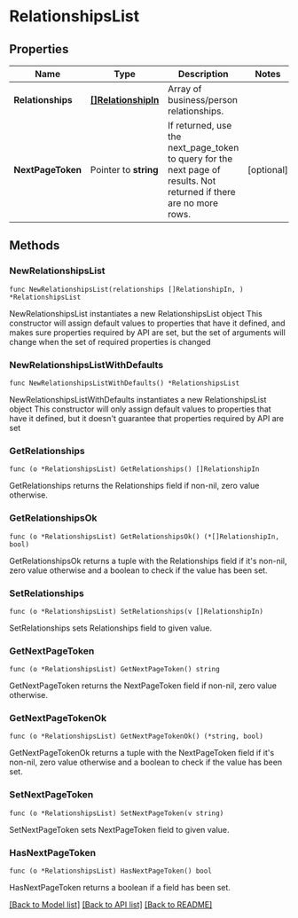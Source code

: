 # RelationshipsList

## Properties

Name | Type | Description | Notes
------------ | ------------- | ------------- | -------------
**Relationships** | [**[]RelationshipIn**](RelationshipIn.md) | Array of business/person relationships. | 
**NextPageToken** | Pointer to **string** | If returned, use the next_page_token to query for the next page of results. Not returned if there are no more rows. | [optional] 

## Methods

### NewRelationshipsList

`func NewRelationshipsList(relationships []RelationshipIn, ) *RelationshipsList`

NewRelationshipsList instantiates a new RelationshipsList object
This constructor will assign default values to properties that have it defined,
and makes sure properties required by API are set, but the set of arguments
will change when the set of required properties is changed

### NewRelationshipsListWithDefaults

`func NewRelationshipsListWithDefaults() *RelationshipsList`

NewRelationshipsListWithDefaults instantiates a new RelationshipsList object
This constructor will only assign default values to properties that have it defined,
but it doesn't guarantee that properties required by API are set

### GetRelationships

`func (o *RelationshipsList) GetRelationships() []RelationshipIn`

GetRelationships returns the Relationships field if non-nil, zero value otherwise.

### GetRelationshipsOk

`func (o *RelationshipsList) GetRelationshipsOk() (*[]RelationshipIn, bool)`

GetRelationshipsOk returns a tuple with the Relationships field if it's non-nil, zero value otherwise
and a boolean to check if the value has been set.

### SetRelationships

`func (o *RelationshipsList) SetRelationships(v []RelationshipIn)`

SetRelationships sets Relationships field to given value.


### GetNextPageToken

`func (o *RelationshipsList) GetNextPageToken() string`

GetNextPageToken returns the NextPageToken field if non-nil, zero value otherwise.

### GetNextPageTokenOk

`func (o *RelationshipsList) GetNextPageTokenOk() (*string, bool)`

GetNextPageTokenOk returns a tuple with the NextPageToken field if it's non-nil, zero value otherwise
and a boolean to check if the value has been set.

### SetNextPageToken

`func (o *RelationshipsList) SetNextPageToken(v string)`

SetNextPageToken sets NextPageToken field to given value.

### HasNextPageToken

`func (o *RelationshipsList) HasNextPageToken() bool`

HasNextPageToken returns a boolean if a field has been set.


[[Back to Model list]](../../README.md#documentation-for-models) [[Back to API list]](../../README.md#documentation-for-api-endpoints) [[Back to README]](../../README.md)


